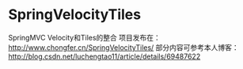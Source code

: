 # SpringVelocityTiles
SpringMVC Velocity和Tiles的整合
项目发布在：http://www.chongfer.cn/SpringVelocityTiles/
部分内容可参考本人博客：http://blog.csdn.net/luchengtao11/article/details/69487622
